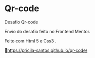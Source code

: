 # Qr-code

 Desafio Qr-code 
 
Envio do desafio feito no Frontend Mentor.

Feito com Html 5 e Css3 .<br>

 🔗https://pricila-santos.github.io/qr-code/
